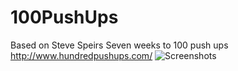 # 100PushUps
Based on Steve Speirs Seven weeks to 100 push ups http://www.hundredpushups.com/
![Screenshots](http://i.imgur.com/dZR2eCI.jpg?1)
